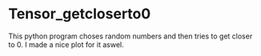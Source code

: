 # Tensor_getcloserto0
This python program choses random numbers and then tries to get closer to 0. I made a nice plot for it aswel.
